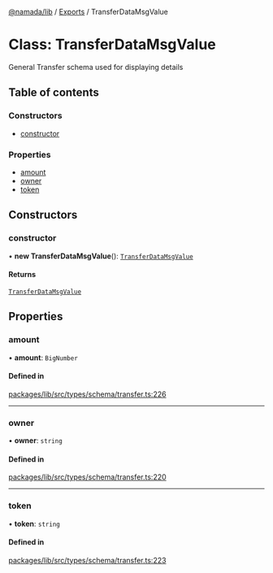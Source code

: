 [@namada/lib](../README.md) / [Exports](../modules.md) / TransferDataMsgValue

# Class: TransferDataMsgValue

General Transfer schema used for displaying details

## Table of contents

### Constructors

- [constructor](TransferDataMsgValue.md#constructor)

### Properties

- [amount](TransferDataMsgValue.md#amount)
- [owner](TransferDataMsgValue.md#owner)
- [token](TransferDataMsgValue.md#token)

## Constructors

### constructor

• **new TransferDataMsgValue**(): [`TransferDataMsgValue`](TransferDataMsgValue.md)

#### Returns

[`TransferDataMsgValue`](TransferDataMsgValue.md)

## Properties

### amount

• **amount**: `BigNumber`

#### Defined in

[packages/lib/src/types/schema/transfer.ts:226](https://github.com/anoma/namada-sdkjs/blob/edf30efe7e90e48022c5a06b224e44eb58087392/packages/lib/src/types/schema/transfer.ts#L226)

___

### owner

• **owner**: `string`

#### Defined in

[packages/lib/src/types/schema/transfer.ts:220](https://github.com/anoma/namada-sdkjs/blob/edf30efe7e90e48022c5a06b224e44eb58087392/packages/lib/src/types/schema/transfer.ts#L220)

___

### token

• **token**: `string`

#### Defined in

[packages/lib/src/types/schema/transfer.ts:223](https://github.com/anoma/namada-sdkjs/blob/edf30efe7e90e48022c5a06b224e44eb58087392/packages/lib/src/types/schema/transfer.ts#L223)
